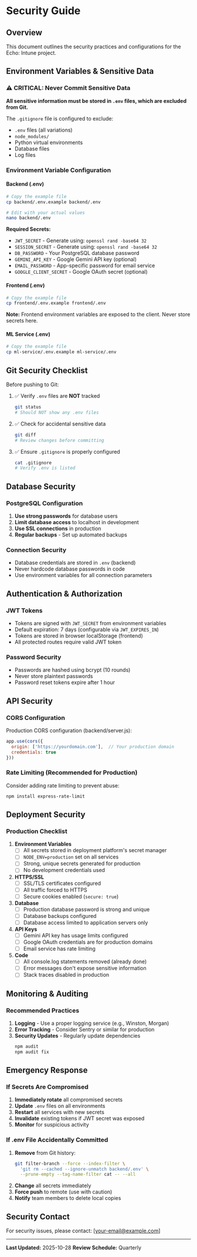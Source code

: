 # Security Guide

## Overview

This document outlines the security practices and configurations for the Echo: Intune project.

## Environment Variables & Sensitive Data

### ⚠️ CRITICAL: Never Commit Sensitive Data

**All sensitive information must be stored in `.env` files, which are excluded from Git.**

The `.gitignore` file is configured to exclude:
- `.env` files (all variations)
- `node_modules/`
- Python virtual environments
- Database files
- Log files

### Environment Variable Configuration

#### Backend (.env)
```bash
# Copy the example file
cp backend/.env.example backend/.env

# Edit with your actual values
nano backend/.env
```

**Required Secrets:**
- `JWT_SECRET` - Generate using: `openssl rand -base64 32`
- `SESSION_SECRET` - Generate using: `openssl rand -base64 32`
- `DB_PASSWORD` - Your PostgreSQL database password
- `GEMINI_API_KEY` - Google Gemini API key (optional)
- `EMAIL_PASSWORD` - App-specific password for email service
- `GOOGLE_CLIENT_SECRET` - Google OAuth secret (optional)

#### Frontend (.env)
```bash
# Copy the example file
cp frontend/.env.example frontend/.env
```

**Note:** Frontend environment variables are exposed to the client. Never store secrets here.

#### ML Service (.env)
```bash
# Copy the example file
cp ml-service/.env.example ml-service/.env
```

## Git Security Checklist

Before pushing to Git:

1. ✅ Verify `.env` files are **NOT** tracked
   ```bash
   git status
   # Should NOT show any .env files
   ```

2. ✅ Check for accidental sensitive data
   ```bash
   git diff
   # Review changes before committing
   ```

3. ✅ Ensure `.gitignore` is properly configured
   ```bash
   cat .gitignore
   # Verify .env is listed
   ```

## Database Security

### PostgreSQL Configuration

1. **Use strong passwords** for database users
2. **Limit database access** to localhost in development
3. **Use SSL connections** in production
4. **Regular backups** - Set up automated backups

### Connection Security

- Database credentials are stored in `.env` (backend)
- Never hardcode database passwords in code
- Use environment variables for all connection parameters

## Authentication & Authorization

### JWT Tokens

- Tokens are signed with `JWT_SECRET` from environment variables
- Default expiration: 7 days (configurable via `JWT_EXPIRES_IN`)
- Tokens are stored in browser localStorage (frontend)
- All protected routes require valid JWT token

### Password Security

- Passwords are hashed using bcrypt (10 rounds)
- Never store plaintext passwords
- Password reset tokens expire after 1 hour

## API Security

### CORS Configuration

Production CORS configuration (backend/server.js):
```javascript
app.use(cors({
  origin: ['https://yourdomain.com'],  // Your production domain
  credentials: true
}))
```

### Rate Limiting (Recommended for Production)

Consider adding rate limiting to prevent abuse:
```bash
npm install express-rate-limit
```

## Deployment Security

### Production Checklist

1. **Environment Variables**
   - [ ] All secrets stored in deployment platform's secret manager
   - [ ] `NODE_ENV=production` set on all services
   - [ ] Strong, unique secrets generated for production
   - [ ] No development credentials used

2. **HTTPS/SSL**
   - [ ] SSL/TLS certificates configured
   - [ ] All traffic forced to HTTPS
   - [ ] Secure cookies enabled (`secure: true`)

3. **Database**
   - [ ] Production database password is strong and unique
   - [ ] Database backups configured
   - [ ] Database access limited to application servers only

4. **API Keys**
   - [ ] Gemini API key has usage limits configured
   - [ ] Google OAuth credentials are for production domains
   - [ ] Email service has rate limiting

5. **Code**
   - [ ] All console.log statements removed (already done)
   - [ ] Error messages don't expose sensitive information
   - [ ] Stack traces disabled in production

## Monitoring & Auditing

### Recommended Practices

1. **Logging** - Use a proper logging service (e.g., Winston, Morgan)
2. **Error Tracking** - Consider Sentry or similar for production
3. **Security Updates** - Regularly update dependencies
   ```bash
   npm audit
   npm audit fix
   ```

## Emergency Response

### If Secrets Are Compromised

1. **Immediately rotate** all compromised secrets
2. **Update** `.env` files on all environments
3. **Restart** all services with new secrets
4. **Invalidate** existing tokens if JWT secret was exposed
5. **Monitor** for suspicious activity

### If .env File Accidentally Committed

1. **Remove** from Git history:
   ```bash
   git filter-branch --force --index-filter \
     'git rm --cached --ignore-unmatch backend/.env' \
     --prune-empty --tag-name-filter cat -- --all
   ```
2. **Change** all secrets immediately
3. **Force push** to remote (use with caution)
4. **Notify** team members to delete local copies

## Security Contact

For security issues, please contact: [your-email@example.com]

---

**Last Updated:** 2025-10-28
**Review Schedule:** Quarterly

